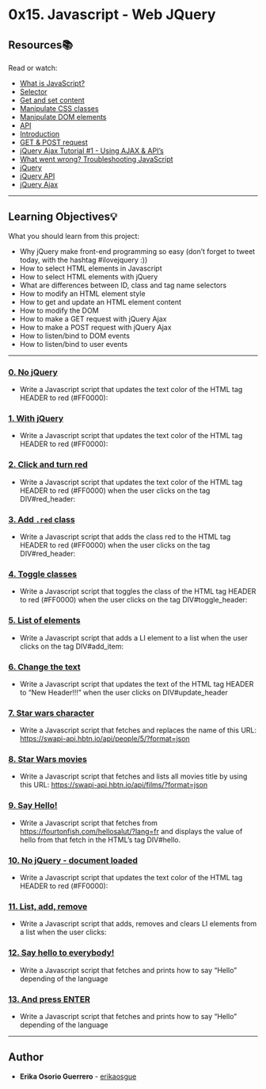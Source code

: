 # 0x15. Javascript - Web JQuery

## Resources:books:
Read or watch:
* [What is JavaScript?](https://intranet.hbtn.io/rltoken/FBd59d6M-Bal5PiSJbhw9g)
* [Selector](https://intranet.hbtn.io/rltoken/RtFB5Ycdvvk5OYv79zgr6A)
* [Get and set content](https://intranet.hbtn.io/rltoken/JAC2vdSj1pbH6y_9OwQrAw)
* [Manipulate CSS classes](https://intranet.hbtn.io/rltoken/Pvl_U4kdmxtHrZAHoFh_qw)
* [Manipulate DOM elements](https://intranet.hbtn.io/rltoken/fA1R3S7dNUX4lj68z6qMyw)
* [API](https://intranet.hbtn.io/rltoken/w_Y67Y3UlGQ6nluZx9KJyQ)
* [Introduction](https://intranet.hbtn.io/rltoken/LOMQvsml-4ttg2Y2TVNbqQ)
* [GET & POST request](https://intranet.hbtn.io/rltoken/xN81Z76ZeNgB42tyJOgXjA)
* [jQuery Ajax Tutorial #1 - Using AJAX & API’s](https://intranet.hbtn.io/rltoken/Rq2Ob5rhN-N458YBxxaRXQ)
* [What went wrong? Troubleshooting JavaScript](https://intranet.hbtn.io/rltoken/ZpjZXl5AxHmurQFuxQfB4A)
* [jQuery](https://intranet.hbtn.io/rltoken/L5nA7F44DBhrCAdlEvxrqQ)
* [jQuery API](https://intranet.hbtn.io/rltoken/U3XGm3WaMxON5c-NkBFS6Q)
* [jQuery Ajax](https://intranet.hbtn.io/rltoken/pZmSwUxd65dxIrX7D4n1pg)

---
## Learning Objectives:bulb:
What you should learn from this project:

* Why jQuery make front-end programming so easy (don’t forget to tweet today, with the hashtag #ilovejquery :))
* How to select HTML elements in Javascript
* How to select HTML elements with jQuery
* What are differences between ID, class and tag name selectors
* How to modify an HTML element style
* How to get and update an HTML element content
* How to modify the DOM
* How to make a GET request with jQuery Ajax
* How to make a POST request with jQuery Ajax
* How to listen/bind to DOM events
* How to listen/bind to user events

---

### [0. No jQuery](./0-script.js)
* Write a Javascript script that updates the text color of the HTML tag HEADER to red (#FF0000):


### [1. With jQuery](./1-script.js)
* Write a Javascript script that updates the text color of the HTML tag HEADER to red (#FF0000):


### [2. Click and turn red](./2-script.js)
* Write a Javascript script that updates the text color of the HTML tag HEADER to red (#FF0000) when the user clicks on the tag DIV#red_header:


### [3. Add `.red` class](./3-script.js)
* Write a Javascript script that adds the class red to the HTML tag HEADER to red (#FF0000) when the user clicks on the tag DIV#red_header:


### [4. Toggle classes](./4-script.js)
* Write a Javascript script that toggles the class of the HTML tag HEADER to red (#FF0000) when the user clicks on the tag DIV#toggle_header:


### [5. List of elements](./5-script.js)
* Write a Javascript script that adds a LI element to a list when the user clicks on the tag DIV#add_item:


### [6. Change the text](./6-script.js)
* Write a Javascript script that updates the text of the HTML tag HEADER to “New Header!!!” when the user clicks on DIV#update_header


### [7. Star wars character](./7-script.js)
* Write a Javascript script that fetches and replaces the name of this URL: https://swapi-api.hbtn.io/api/people/5/?format=json


### [8. Star Wars movies](./8-script.js)
* Write a Javascript script that fetches and lists all movies title by using this URL: https://swapi-api.hbtn.io/api/films/?format=json


### [9. Say Hello!](./9-script.js)
* Write a Javascript script that fetches from https://fourtonfish.com/hellosalut/?lang=fr and displays the value of hello from that fetch in the HTML’s tag DIV#hello.


### [10. No jQuery - document loaded](./100-script.js)
* Write a Javascript script that updates the text color of the HTML tag HEADER to red (#FF0000):


### [11. List, add, remove](./101-script.js)
* Write a Javascript script that adds, removes and clears LI elements from a list when the user clicks:


### [12. Say hello to everybody!](./102-script.js)
* Write a Javascript script that fetches and prints how to say “Hello” depending of the language


### [13. And press ENTER](./103-script.js)
* Write a Javascript script that fetches and prints how to say “Hello” depending of the language

---

## Author
* **Erika Osorio Guerrero** - [erikaosgue](https://github.com/erikaosgue)